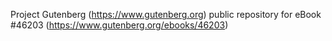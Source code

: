 Project Gutenberg (https://www.gutenberg.org) public repository for eBook #46203 (https://www.gutenberg.org/ebooks/46203)
